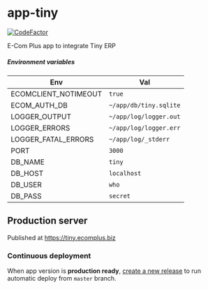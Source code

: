 # app-tiny

[![CodeFactor](https://www.codefactor.io/repository/github/ecomplus/app-tiny/badge)](https://www.codefactor.io/repository/github/ecomplus/app-tiny)

E-Com Plus app to integrate Tiny ERP

#####  Environment variables

Env | Val
---------|--------
ECOMCLIENT_NOTIMEOUT  | `true`
ECOM_AUTH_DB  | `~/app/db/tiny.sqlite`
LOGGER_OUTPUT  | `~/app/log/logger.out`
LOGGER_ERRORS  | `~/app/log/logger.err`
LOGGER_FATAL_ERRORS | `~/app/log/_stderr`
PORT | `3000`
DB_NAME  | `tiny`
DB_HOST  | `localhost`
DB_USER  | `who`
DB_PASS | `secret`

## Production server

Published at https://tiny.ecomplus.biz

### Continuous deployment

When app version is **production ready**,
[create a new release](https://github.com/ecomclub/app-tiny/releases)
to run automatic deploy from `master` branch.
